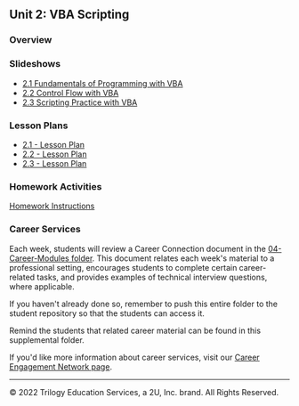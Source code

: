 ## Unit 2: VBA Scripting

### Overview

### Slideshows

* [2.1 Fundamentals of Programming with VBA](https://docs.google.com/presentation/d/1TWgnpDnWSOI1U12OeHVBiMALAuvWS2C3KKQPrBeicWw/edit#slide=id.g473a132ac1_0_7)
* [2.2 Control Flow with VBA](https://docs.google.com/presentation/d/1HpP3Hb3HnYJ4nldADC1SU2hbLGlgtiWsJa6iSP1NY-Q/edit#slide=id.g473a132ac1_0_7)
* [2.3 Scripting Practice with VBA](https://docs.google.com/presentation/d/1s1B-vc1c0XmWl0jDrU55LapwJMJrrIViGTxDhrtu_FM/edit#slide=id.g473a132ac1_0_7)

### Lesson Plans

* [2.1 - Lesson Plan](1/LessonPlan.md)
* [2.2 - Lesson Plan](2/LessonPlan.md)
* [2.3 - Lesson Plan](3/LessonPlan.md)

### Homework Activities

[Homework Instructions](../../02-Homework/02-VBA-Scripting/Instructions/README.md)

### Career Services

Each week, students will review a Career Connection document in the [04-Career-Modules folder](../../04-Career-Modules/). This document relates each week's material to a professional setting, encourages students to complete certain career-related tasks, and provides examples of technical interview questions, where applicable.

If you haven't already done so, remember to push this entire folder to the student repository so that the students can access it.

Remind the students that related career material can be found in this supplemental folder.

If you'd like more information about career services, visit our [Career Engagement Network page](https://careernetwork.2u.com/?utm_medium=Academics&utm_source=boot_camp%29).


- - -

© 2022 Trilogy Education Services, a 2U, Inc. brand. All Rights Reserved.

